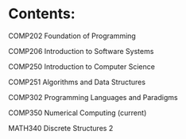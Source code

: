 # Contents:

COMP202 Foundation of Programming

COMP206 Introduction to Software Systems

COMP250 Introduction to Computer Science

COMP251 Algorithms and Data Structures

COMP302 Programming Languages and Paradigms

COMP350 Numerical Computing (current)

MATH340 Discrete Structures 2
